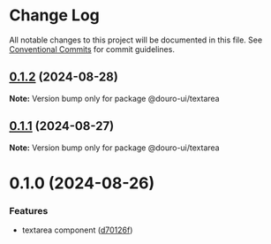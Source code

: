 # Change Log

All notable changes to this project will be documented in this file.
See [Conventional Commits](https://conventionalcommits.org) for commit guidelines.

## [0.1.2](https://github.com/Douro-ui/design-system/compare/@douro-ui/textarea@0.1.1...@douro-ui/textarea@0.1.2) (2024-08-28)

**Note:** Version bump only for package @douro-ui/textarea

## [0.1.1](https://github.com/Douro-ui/design-system/compare/@douro-ui/textarea@0.1.0...@douro-ui/textarea@0.1.1) (2024-08-27)

**Note:** Version bump only for package @douro-ui/textarea

# 0.1.0 (2024-08-26)

### Features

- textarea component ([d70126f](https://github.com/Douro-ui/design-system/commit/d70126fb9316a84f8784e1a43b096cdc130f82a1))
